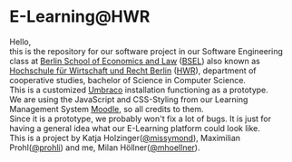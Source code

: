 # E-Learning@HWR
Hello,<br>
this is the repository for our software project in our Software Engineering class at [Berlin School of Economics and Law](http://www.hwr-berlin.de/en) ([BSEL](http://www.hwr-berlin.de/en)) also known as [Hochschule für Wirtschaft und Recht Berlin](http://www.hwr-berlin.de) ([HWR](http://www.hwr-berlin.de)), department of cooperative studies, bachelor of Science in Computer Science.<br>
This is a customized [Umbraco](http://umbraco.com/) installation functioning as a prototype.<br>
We are using the JavaScript and CSS-Styling from our Learning Management System [Moodle](http://moodle.hwr-berlin.de), so all credits to them.<br>
Since it is a prototype, we probably won't fix a lot of bugs. It is just for having a general idea what our E-Learning platform could look like.<br>
This is a project by Katja Holzinger([@missymond](https://github.com/missymond)), Maximilian Prohl([@prohli](https://github.com/prohli)) and me, Milan Höllner([@mhoellner](https://github.com/mhoellner)).
